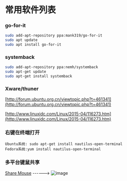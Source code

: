 # 常用软件列表

### go-for-it

```bash
sudo add-apt-repository ppa:mank319/go-for-it
sudo apt update
sudo apt install go-for-it
```

### systemback

```bash
sudo add-apt-repository ppa:nemh/systemback
sudo apt-get update
sudo apt-get install systemback
```

### Xware/thuner

[http://forum.ubuntu.org.cn/viewtopic.php?t=461341](http://forum.ubuntu.org.cn/viewtopic.php?t=461341)

[http://www.linuxidc.com/Linux/2015-04/116273.htm](http://www.linuxidc.com/Linux/2015-04/116273.htm)

### 右键在终端打开

```
Ubuntu系统: sudo apt-get install nautilus-open-terminal
Fedora系统:yum install nautilus-open-terminal
```

### 多平台键鼠共享

[Share Mouse](http://www.keyboard-and-mouse-sharing.com/download.php) ------>   ![image](http://www.keyboard-and-mouse-sharing.com/pics/mac_win.png)
